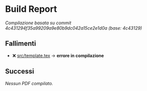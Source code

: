 # Build Report

_Compilazione basata su commit 4c431294f35a99209a9e80b9dc042a15ce2e1d0a (base: 4c43129)_

## Fallimenti
- ❌ [src/template.tex](https://github.com/sass0lino/DocuTex/actions/runs/18754140696) → **errore in compilazione**

## Successi
_Nessun PDF compilato._

